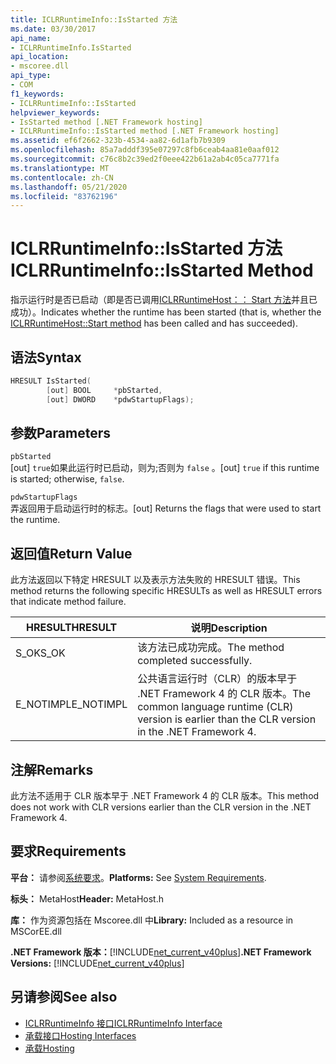 ```yaml
---
title: ICLRRuntimeInfo::IsStarted 方法
ms.date: 03/30/2017
api_name:
- ICLRRuntimeInfo.IsStarted
api_location:
- mscoree.dll
api_type:
- COM
f1_keywords:
- ICLRRuntimeInfo::IsStarted
helpviewer_keywords:
- IsStarted method [.NET Framework hosting]
- ICLRRuntimeInfo::IsStarted method [.NET Framework hosting]
ms.assetid: ef6f2662-323b-4534-aa82-6d1afb7b9309
ms.openlocfilehash: 85a7adddf395e07297c8fb6ceab4aa81e0aaf012
ms.sourcegitcommit: c76c8b2c39ed2f0eee422b61a2ab4c05ca7771fa
ms.translationtype: MT
ms.contentlocale: zh-CN
ms.lasthandoff: 05/21/2020
ms.locfileid: "83762196"
---
```

# <a name="iclrruntimeinfoisstarted-method"></a><span data-ttu-id="ebe85-102">ICLRRuntimeInfo::IsStarted 方法</span><span class="sxs-lookup"><span data-stu-id="ebe85-102">ICLRRuntimeInfo::IsStarted Method</span></span>
<span data-ttu-id="ebe85-103">指示运行时是否已启动（即是否已调用[ICLRRuntimeHost：： Start 方法](iclrruntimehost-start-method.md)并且已成功）。</span><span class="sxs-lookup"><span data-stu-id="ebe85-103">Indicates whether the runtime has been started (that is, whether the [ICLRRuntimeHost::Start method](iclrruntimehost-start-method.md) has been called and has succeeded).</span></span>  
  
## <a name="syntax"></a><span data-ttu-id="ebe85-104">语法</span><span class="sxs-lookup"><span data-stu-id="ebe85-104">Syntax</span></span>  
  
```cpp  
HRESULT IsStarted(  
        [out] BOOL     *pbStarted,  
        [out] DWORD    *pdwStartupFlags);  
```  
  
## <a name="parameters"></a><span data-ttu-id="ebe85-105">参数</span><span class="sxs-lookup"><span data-stu-id="ebe85-105">Parameters</span></span>  
 `pbStarted`  
 <span data-ttu-id="ebe85-106">[out] `true`如果此运行时已启动，则为;否则为 `false` 。</span><span class="sxs-lookup"><span data-stu-id="ebe85-106">[out] `true` if this runtime is started; otherwise, `false`.</span></span>  
  
 `pdwStartupFlags`  
 <span data-ttu-id="ebe85-107">弄返回用于启动运行时的标志。</span><span class="sxs-lookup"><span data-stu-id="ebe85-107">[out] Returns the flags that were used to start the runtime.</span></span>  
  
## <a name="return-value"></a><span data-ttu-id="ebe85-108">返回值</span><span class="sxs-lookup"><span data-stu-id="ebe85-108">Return Value</span></span>  
 <span data-ttu-id="ebe85-109">此方法返回以下特定 HRESULT 以及表示方法失败的 HRESULT 错误。</span><span class="sxs-lookup"><span data-stu-id="ebe85-109">This method returns the following specific HRESULTs as well as HRESULT errors that indicate method failure.</span></span>  
  
|<span data-ttu-id="ebe85-110">HRESULT</span><span class="sxs-lookup"><span data-stu-id="ebe85-110">HRESULT</span></span>|<span data-ttu-id="ebe85-111">说明</span><span class="sxs-lookup"><span data-stu-id="ebe85-111">Description</span></span>|  
|-------------|-----------------|  
|<span data-ttu-id="ebe85-112">S_OK</span><span class="sxs-lookup"><span data-stu-id="ebe85-112">S_OK</span></span>|<span data-ttu-id="ebe85-113">该方法已成功完成。</span><span class="sxs-lookup"><span data-stu-id="ebe85-113">The method completed successfully.</span></span>|  
|<span data-ttu-id="ebe85-114">E_NOTIMPL</span><span class="sxs-lookup"><span data-stu-id="ebe85-114">E_NOTIMPL</span></span>|<span data-ttu-id="ebe85-115">公共语言运行时（CLR）的版本早于 .NET Framework 4 的 CLR 版本。</span><span class="sxs-lookup"><span data-stu-id="ebe85-115">The common language runtime (CLR) version is earlier than the CLR version in the .NET Framework 4.</span></span>|  
  
## <a name="remarks"></a><span data-ttu-id="ebe85-116">注解</span><span class="sxs-lookup"><span data-stu-id="ebe85-116">Remarks</span></span>  
 <span data-ttu-id="ebe85-117">此方法不适用于 CLR 版本早于 .NET Framework 4 的 CLR 版本。</span><span class="sxs-lookup"><span data-stu-id="ebe85-117">This method does not work with CLR versions earlier than the CLR version in the .NET Framework 4.</span></span>  
  
## <a name="requirements"></a><span data-ttu-id="ebe85-118">要求</span><span class="sxs-lookup"><span data-stu-id="ebe85-118">Requirements</span></span>  
 <span data-ttu-id="ebe85-119">**平台：** 请参阅[系统要求](../../get-started/system-requirements.md)。</span><span class="sxs-lookup"><span data-stu-id="ebe85-119">**Platforms:** See [System Requirements](../../get-started/system-requirements.md).</span></span>  
  
 <span data-ttu-id="ebe85-120">**标头：** MetaHost</span><span class="sxs-lookup"><span data-stu-id="ebe85-120">**Header:** MetaHost.h</span></span>  
  
 <span data-ttu-id="ebe85-121">**库：** 作为资源包括在 Mscoree.dll 中</span><span class="sxs-lookup"><span data-stu-id="ebe85-121">**Library:** Included as a resource in MSCorEE.dll</span></span>  
  
 <span data-ttu-id="ebe85-122">**.NET Framework 版本：**[!INCLUDE[net_current_v40plus](../../../../includes/net-current-v40plus-md.md)]</span><span class="sxs-lookup"><span data-stu-id="ebe85-122">**.NET Framework Versions:** [!INCLUDE[net_current_v40plus](../../../../includes/net-current-v40plus-md.md)]</span></span>  
  
## <a name="see-also"></a><span data-ttu-id="ebe85-123">另请参阅</span><span class="sxs-lookup"><span data-stu-id="ebe85-123">See also</span></span>

- [<span data-ttu-id="ebe85-124">ICLRRuntimeInfo 接口</span><span class="sxs-lookup"><span data-stu-id="ebe85-124">ICLRRuntimeInfo Interface</span></span>](iclrruntimeinfo-interface.md)
- [<span data-ttu-id="ebe85-125">承载接口</span><span class="sxs-lookup"><span data-stu-id="ebe85-125">Hosting Interfaces</span></span>](hosting-interfaces.md)
- [<span data-ttu-id="ebe85-126">承载</span><span class="sxs-lookup"><span data-stu-id="ebe85-126">Hosting</span></span>](index.md)
